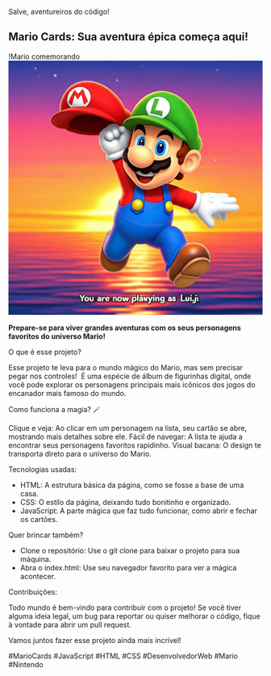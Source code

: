 Salve, aventureiros do código!

##  Mario Cards: Sua aventura épica começa aqui! 

!Mario comemorando
<img src="/src/imagens/mariocomemorando.jpg">

**Prepare-se para viver grandes aventuras com os seus personagens favoritos do universo Mario!**

O que é esse projeto?

Esse projeto te leva para o mundo mágico do Mario, mas sem precisar pegar nos controles!  É uma espécie de álbum de figurinhas digital, onde você pode explorar os personagens principais mais icônicos dos jogos do encanador mais famoso do mundo.

Como funciona a magia? 🪄

Clique e veja: Ao clicar em um personagem na lista, seu cartão se abre, mostrando mais detalhes sobre ele.
Fácil de navegar: A lista te ajuda a encontrar seus personagens favoritos rapidinho.
Visual bacana: O design te transporta direto para o universo do Mario.

Tecnologias usadas:

* HTML: A estrutura básica da página, como se fosse a base de uma casa.
* CSS: O estilo da página, deixando tudo bonitinho e organizado.
* JavaScript: A parte mágica que faz tudo funcionar, como abrir e fechar os cartões.

Quer brincar também?

* Clone o repositório: Use o git clone para baixar o projeto para sua máquina.
* Abra o index.html: Use seu navegador favorito para ver a mágica acontecer.

Contribuições:

Todo mundo é bem-vindo para contribuir com o projeto! Se você tiver alguma ideia legal, um bug para reportar ou quiser melhorar o código, fique à vontade para abrir um pull request.

Vamos juntos fazer esse projeto ainda mais incrível!

#MarioCards #JavaScript #HTML #CSS #DesenvolvedorWeb #Mario #Nintendo
